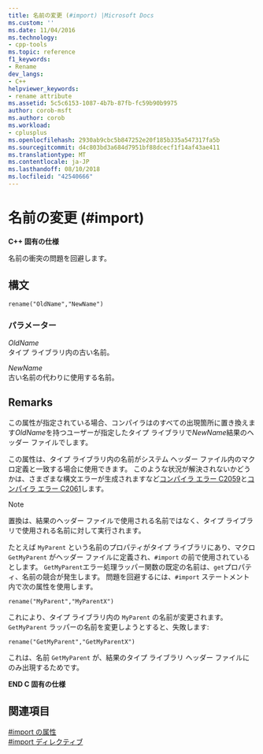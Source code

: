```yaml
---
title: 名前の変更 (#import) |Microsoft Docs
ms.custom: ''
ms.date: 11/04/2016
ms.technology:
- cpp-tools
ms.topic: reference
f1_keywords:
- Rename
dev_langs:
- C++
helpviewer_keywords:
- rename attribute
ms.assetid: 5c5c6153-1087-4b7b-87fb-fc59b90b9975
author: corob-msft
ms.author: corob
ms.workload:
- cplusplus
ms.openlocfilehash: 2930ab9cbc5b847252e20f185b335a547317fa5b
ms.sourcegitcommit: d4c803bd3a684d7951bf88dcecf1f14af43ae411
ms.translationtype: MT
ms.contentlocale: ja-JP
ms.lasthandoff: 08/10/2018
ms.locfileid: "42540666"
---
```

# <a name="rename-import"></a>名前の変更 (#import)
**C++ 固有の仕様**  
  
名前の衝突の問題を回避します。  
  
## <a name="syntax"></a>構文  
  
```  
rename("OldName","NewName")  
```  
  
### <a name="parameters"></a>パラメーター  
*OldName*  
タイプ ライブラリ内の古い名前。  
  
*NewName*  
古い名前の代わりに使用する名前。  
  
## <a name="remarks"></a>Remarks  
 
この属性が指定されている場合、コンパイラはのすべての出現箇所に置き換えます*OldName*を持つユーザーが指定したタイプ ライブラリで*NewName*結果のヘッダー ファイルでします。  
  
この属性は、タイプ ライブラリ内の名前がシステム ヘッダー ファイル内のマクロ定義と一致する場合に使用できます。 このような状況が解決されないかどうかは、さまざまな構文エラーが生成されますなど[コンパイラ エラー C2059](../error-messages/compiler-errors-1/compiler-error-c2059.md)と[コンパイラ エラー C2061](../error-messages/compiler-errors-1/compiler-error-c2061.md)します。  
  
> [!NOTE]
> 置換は、結果のヘッダー ファイルで使用される名前ではなく、タイプ ライブラリで使用される名前に対して実行されます。  
  
たとえば `MyParent` という名前のプロパティがタイプ ライブラリにあり、マクロ `GetMyParent` がヘッダー ファイルに定義され、`#import` の前で使用されているとします。 `GetMyParent`エラー処理ラッパー関数の既定の名前は、`get`プロパティ、名前の競合が発生します。 問題を回避するには、`#import` ステートメント内で次の属性を使用します。  
  
```  
rename("MyParent","MyParentX")  
```  
  
これにより、タイプ ライブラリ内の `MyParent` の名前が変更されます。 `GetMyParent` ラッパーの名前を変更しようとすると、失敗します:  
  
```  
rename("GetMyParent","GetMyParentX")  
```  
  
これは、名前 `GetMyParent` が、結果のタイプ ライブラリ ヘッダー ファイルにのみ出現するためです。  
  
**END C 固有の仕様**  
  
## <a name="see-also"></a>関連項目  
 
[#import の属性](../preprocessor/hash-import-attributes-cpp.md)   
[#import ディレクティブ](../preprocessor/hash-import-directive-cpp.md)